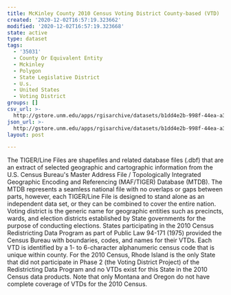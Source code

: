 ```yaml
---
title: McKinley County 2010 Census Voting District County-based (VTD)
created: '2020-12-02T16:57:19.323662'
modified: '2020-12-02T16:57:19.323668'
state: active
type: dataset
tags:
  - '35031'
  - County Or Equivalent Entity
  - Mckinley
  - Polygon
  - State Legislative District
  - U.s.
  - United States
  - Voting District
groups: []
csv_url: >-
  http://gstore.unm.edu/apps/rgisarchive/datasets/b1dd4e2b-998f-44ea-a35e-1b5102d35906/tl_2010_35031_vtd10.derived.csv
json_url: >-
  http://gstore.unm.edu/apps/rgisarchive/datasets/b1dd4e2b-998f-44ea-a35e-1b5102d35906/tl_2010_35031_vtd10.derived.json
layout: post

---
```

The TIGER/Line Files are shapefiles and related database files (.dbf) that are an extract of selected geographic and cartographic information from the U.S. Census Bureau's Master Address File / Topologically Integrated Geographic Encoding and Referencing (MAF/TIGER) Database (MTDB).  The MTDB represents a seamless national file with no overlaps or gaps between parts, however, each TIGER/Line File is designed to stand alone as an independent data set, or they can be combined to cover the entire nation.  Voting district is the generic name for geographic entities such as precincts, wards, and election districts established by State governments for the purpose of conducting elections.  States participating in the 2010 Census Redistricting Data Program as part of Public Law 94-171 (1975) provided the Census Bureau with boundaries, codes, and names for their VTDs.  Each VTD is identified by a 1- to 6-character alphanumeric census code that is unique within county.  For the 2010 Census, Rhode Island is the only State that did not participate in Phase 2 (the Voting District Project) of the Redistricting Data Program and no VTDs exist for this State in the 2010 Census data products.  Note that only Montana and Oregon do not have complete coverage of VTDs for the 2010 Census.  

